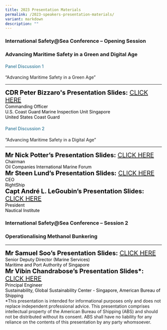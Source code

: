 ```yaml
---
title: 2023 Presentation Materials
permalink: /2023-speakers-presentation-materials/
variant: markdown
description: ""
---
```

<div>
  <h3>International Safety@Sea Conference – Opening Session</h3>
	<h3>Advancing Maritime Safety in a Green and Digital Age</h3>
</div>
<div class="mb-5">
<h4 class="programme-title">Panel Discussion 1</h4>
	“Advancing Maritime Safety in a Green Age”	
<hr class="my-5">	
<div class="speaker-name text-ellipsis"><strong class="mr-5">CDR Peter Bizzaro's Presentation Slides:</strong> 
	<a href="/files/Presentation/SESSION_1_PANEL_1/CDR_Peter_Bizzaro_s_Presentation_Slides.pdf" target="_new" class="ml-5">CLICK HERE <i class="sgds-icon sgds-icon-arrow-right is-size-4 ml-3"></i></a>	</div>
<div class="text-ellipsis speaker-position">Commanding Officer<br> U.S. Coast Guard Marine Inspection Unit Singapore</div>
<div class="text-ellipsis speaker-company mb-3">United States Coast Guard</div>

</div>

<div class="mb-5">
<h4 class="programme-title">Panel Discussion 2</h4>
	“Advancing Maritime Safety in a Digital Age”
<hr class="my-5">	
<div class="speaker-name text-ellipsis"><strong class="mr-5">Mr Nick Potter’s Presentation Slides:</strong> 
	<a href="/files/Presentation/SESSION_1_PANEL_2/Mr_Nick_Potter_s_Presentation_Slides.pdf" target="_new" class="ml-5">CLICK HERE <i class="sgds-icon sgds-icon-arrow-right is-size-4 ml-3"></i></a>	</div>
<div class="text-ellipsis speaker-position">Chairman</div>
<div class="text-ellipsis speaker-company  mb-3">Oil Companies International Marine Forum</div>

	
	
<div class="speaker-name text-ellipsis"><strong class="mr-5">Mr Steen Lund’s Presentation Slides:</strong> 
	<a href="/files/Presentation/SESSION_1_PANEL_2/Mr_Steen_Lund_s_Presentation_Slides.pdf" target="_new" class="ml-5">CLICK HERE <i class="sgds-icon sgds-icon-arrow-right is-size-4 ml-3"></i></a>	</div>
<div class="text-ellipsis speaker-position">CEO</div>
<div class="text-ellipsis speaker-company  mb-3">RightShip</div>
	
	
		
<div class="speaker-name text-ellipsis"><strong class="mr-5">Capt André L. LeGoubin’s Presentation Slides:</strong> 
	<a href="/files/Presentation/SESSION_1_PANEL_2/Capt_Andr__L__LeGoubin_s_Presentation_Slides.pdf" target="_new" class="ml-5">CLICK HERE <i class="sgds-icon sgds-icon-arrow-right is-size-4 ml-3"></i></a>	</div>
<div class="text-ellipsis speaker-position">President</div>
<div class="text-ellipsis speaker-company  mb-3">Nautical Institute</div>
</div>

<div>
  <h3>International Safety@Sea Conference – Session 2</h3>
	<h3>Operationalising Methanol Bunkering</h3>
</div>
<div class="mb-5">
<hr class="my-5">	
<div class="speaker-name text-ellipsis"><strong class="mr-5">Mr Samuel Soo’s Presentation Slides:</strong> 
	<a href="/files/Presentation/SESSION_2/Mr_Samuel_Soo_s_Presentation_Slides.pdf" target="_new" class="ml-5">CLICK HERE <i class="sgds-icon sgds-icon-arrow-right is-size-4 ml-3"></i></a>	</div>
<div class="text-ellipsis speaker-position">Senior Deputy Director (Marine Services)</div>
<div class="text-ellipsis speaker-company mb-3">Maritime and Port Authority of Singapore</div>

	
<div class="speaker-name text-ellipsis"><strong class="mr-5">Mr Vibin Chandrabose’s Presentation Slides*:</strong> 
	<a href="/files/Presentation/SESSION_2/Mr_Vibin_Chandrabose_s_Presentation_Slides.pdf" target="_new" class="ml-5">CLICK HERE <i class="sgds-icon sgds-icon-arrow-right is-size-4 ml-3"></i></a>	</div>
<div class="text-ellipsis speaker-position">Principal Engineer</div>
<div class="text-ellipsis speaker-company mb-3">Sustainability, Global Sustainability Center - Singapore, American Bureau of Shipping
</div>
*This presentation is intended for informational purposes only and does not replace independent professional advice. This presentation comprises intellectual property of the American Bureau of Shipping (ABS) and should not be distributed without its consent. ABS shall have no liability for any reliance on the contents of this presentation by any party whomsoever.

</div>



<style type="text/css"> 
.is-left{
text-align: left;
}
.bg-light {
background-color: #fff !important;
box-shadow: 5px 0 6px -4px rgb(195 195 195 / 80%), -5px 0 6px -4px rgb(195 195 195 / 80%);
}
.p-4 {
padding: 1.5rem!important;
}
.speaker-role small{
font-size: 11px;
text-transform: capitalize;
}
.speaker-name {
font-size: 1.25rem;
}
.text-ellipsis {
/* white-space: nowrap; */
color: #000;
overflow: hidden;
text-overflow: ellipsis;
}
.font {
font-size: 14px;
}
h4{
font-weight: 500; 
color: #337B9A !important;
}
.content a { text-decoration: none; }
</style>